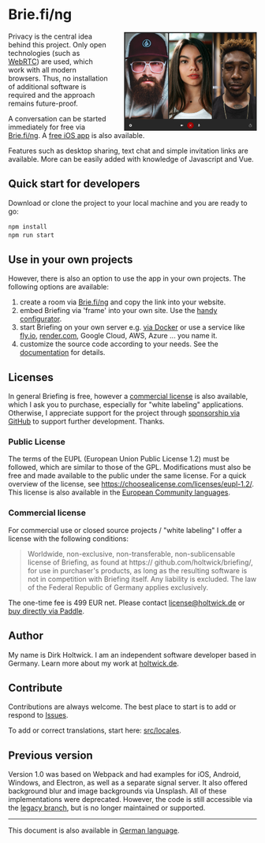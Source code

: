 # Brie.fi/ng

<img src="public/sample.jpg" height="200" align="right" style="padding-left: 2rem;"> Privacy is the central idea behind this project. Only open technologies (such as [WebRTC](https://webrtc-security.github.io/)) are used, which work with all modern browsers. Thus, no installation of additional software is required and the approach remains future-proof.

A conversation can be started immediately for free via [Brie.fi/ng](https://brie.fi/ng). A [free iOS app](https://apps.apple.com/app/briefing-video-chat/id1510803601) is also available.

Features such as desktop sharing, text chat and simple invitation links are available. More can be easily added with knowledge of Javascript and Vue.

## Quick start for developers

Download or clone the project to your local machine and you are ready to go:

```sh
npm install
npm run start
```

## Use in your own projects

However, there is also an option to use the app in your own projects. The following options are available:

1. create a room via [Brie.fi/ng](https://brie.fi/ng) and copy the link into your website.
2. embed Briefing via 'frame' into your own site. Use the [handy configurator](https://brie.fi/ng/embed-demo).
3. start Briefing on your own server e.g. [via Docker](docs/docker.md) or use a service like [fly.io](docs/fly.io.md), [render.com](docs/render.com.md), Google Cloud, AWS, Azure ... you name it.
4. customize the source code according to your needs. See the [documentation](docs/README.md) for details.

## Licenses

In general Briefing is free, however a [commercial license](#commercial-license) is also available, which I ask you to purchase, especially for "white labeling" applications. Otherwise, I appreciate support for the project through [sponsorship via GitHub](https://github.com/sponsors/holtwick) to support further development. Thanks.

### Public License

The terms of the EUPL (European Union Public License 1.2) must be followed, which are similar to those of the GPL. Modifications must also be free and made available to the public under the same license. For a quick overview of the license, see <https://choosealicense.com/licenses/eupl-1.2/>. This license is also available in the [European Community languages](https://eupl.eu/).

### Commercial license

For commercial use or closed source projects / "white labeling" I offer a license with the following conditions:

> Worldwide, non-exclusive, non-transferable, non-sublicensable license of Briefing, as found at https:// github.com/holtwick/briefing/, for use in purchaser's products, as long as the resulting software is not in competition with Briefing itself. Any liability is excluded. The law of the Federal Republic of Germany applies exclusively.

The one-time fee is 499 EUR net. Please contact [license@holtwick.de](mailto:license@holtwick.de) or [buy directly via Paddle](https://buy.paddle.com/product/650756).

## Author

My name is Dirk Holtwick. I am an independent software developer based in Germany. Learn more about my work at [holtwick.de](https://holtwick.de/about).

## Contribute

Contributions are always welcome. The best place to start is to add or respond to [Issues](https://github.com/holtwick/briefing/issues).

To add or correct translations, start here: [src/locales](src/locales/).

## Previous version

Version 1.0 was based on Webpack and had examples for iOS, Android, Windows, and Electron, as well as a separate signal server. It also offered background blur and image backgrounds via Unsplash. All of these implementations were deprecated. However, the code is still accessible via the [legacy branch](https://github.com/holtwick/briefing/tree/legacy), but is no longer maintained or supported.

---

This document is also available in [German language](README-de.md).
